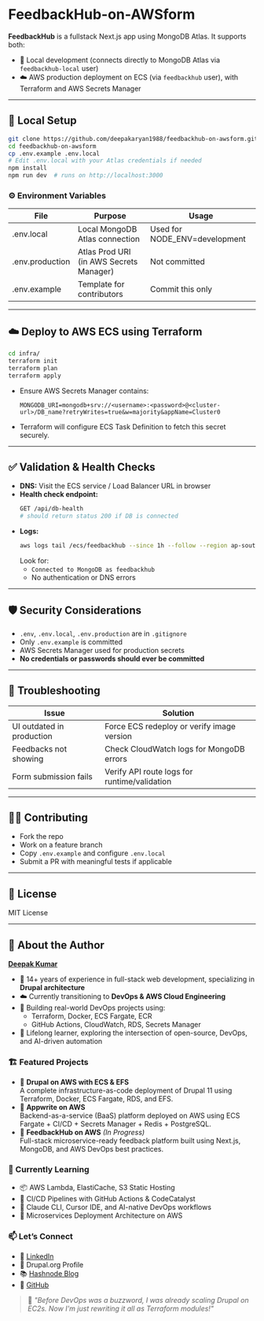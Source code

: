 # FeedbackHub-on-AWSform

**FeedbackHub** is a fullstack Next.js app using MongoDB Atlas. It supports both:
- 🧪 Local development (connects directly to MongoDB Atlas via `feedbackhub‑local` user)
- ☁️ AWS production deployment on ECS (via `feedbackhub` user), with Terraform and AWS Secrets Manager

---

## 🚀 Local Setup

```bash
git clone https://github.com/deepakaryan1988/feedbackhub-on-awsform.git
cd feedbackhub-on-awsform
cp .env.example .env.local
# Edit .env.local with your Atlas credentials if needed
npm install
npm run dev  # runs on http://localhost:3000
```

### ⚙️ Environment Variables

| File           | Purpose                        | Usage                        |
|----------------|-------------------------------|------------------------------|
| .env.local     | Local MongoDB Atlas connection| Used for NODE_ENV=development|
| .env.production| Atlas Prod URI (in AWS Secrets Manager) | Not committed         |
| .env.example   | Template for contributors      | Commit this only             |

---

## ☁️ Deploy to AWS ECS using Terraform

```bash
cd infra/
terraform init
terraform plan
terraform apply
```

- Ensure AWS Secrets Manager contains:
  ```
  MONGODB_URI=mongodb+srv://<username>:<password>@<cluster-url>/DB_name?retryWrites=true&w=majority&appName=Cluster0
  ```
- Terraform will configure ECS Task Definition to fetch this secret securely.

---

## ✅ Validation & Health Checks

- **DNS:** Visit the ECS service / Load Balancer URL in browser
- **Health check endpoint:**
  ```bash
  GET /api/db-health
  # should return status 200 if DB is connected
  ```
- **Logs:**
  ```bash
  aws logs tail /ecs/feedbackhub --since 1h --follow --region ap-south-1
  ```
  Look for:
  - `Connected to MongoDB as feedbackhub`
  - No authentication or DNS errors

---

## 🛡 Security Considerations

- `.env`, `.env.local`, `.env.production` are in `.gitignore`
- Only `.env.example` is committed
- AWS Secrets Manager used for production secrets
- **No credentials or passwords should ever be committed**

---

## 🧰 Troubleshooting

| Issue                        | Solution                                      |
|------------------------------|-----------------------------------------------|
| UI outdated in production    | Force ECS redeploy or verify image version    |
| Feedbacks not showing        | Check CloudWatch logs for MongoDB errors      |
| Form submission fails        | Verify API route logs for runtime/validation  |

---

## 🧑‍💻 Contributing

- Fork the repo
- Work on a feature branch
- Copy `.env.example` and configure `.env.local`
- Submit a PR with meaningful tests if applicable

---

## 📄 License

MIT License

---

## 👤 About the Author

[**Deepak Kumar**](https://github.com/deepakaryan1988)

- 🔧 14+ years of experience in full-stack web development, specializing in **Drupal architecture**
- ☁️ Currently transitioning to **DevOps & AWS Cloud Engineering**
- 🧪 Building real-world DevOps projects using:
  - Terraform, Docker, ECS Fargate, ECR
  - GitHub Actions, CloudWatch, RDS, Secrets Manager
- 🧠 Lifelong learner, exploring the intersection of open-source, DevOps, and AI-driven automation

### 🏗️ Featured Projects
- 🚢 **Drupal on AWS with ECS & EFS**  
  A complete infrastructure-as-code deployment of Drupal 11 using Terraform, Docker, ECS Fargate, RDS, and EFS.
- 🧱 **Appwrite on AWS**  
  Backend-as-a-service (BaaS) platform deployed on AWS using ECS Fargate + CI/CD + Secrets Manager + Redis + PostgreSQL.
- 📝 **FeedbackHub on AWS** _(In Progress)_  
  Full-stack microservice-ready feedback platform built using Next.js, MongoDB, and AWS DevOps best practices.

### 🎯 Currently Learning
- 📦 AWS Lambda, ElastiCache, S3 Static Hosting
- 🧪 CI/CD Pipelines with GitHub Actions & CodeCatalyst
- 🧠 Claude CLI, Cursor IDE, and AI-native DevOps workflows
- 🧱 Microservices Deployment Architecture on AWS

### 📫 Let’s Connect
- 💼 [LinkedIn](https://www.linkedin.com/in/deepakaryan1988)
- 🐘 Drupal.org Profile
- 📚 [Hashnode Blog](https://debugdeploygrow.hashnode.dev/)
- 🐙 [GitHub](https://github.com/deepakaryan1988)

> 🧠 _"Before DevOps was a buzzword, I was already scaling Drupal on EC2s. Now I'm just rewriting it all as Terraform modules!"_
